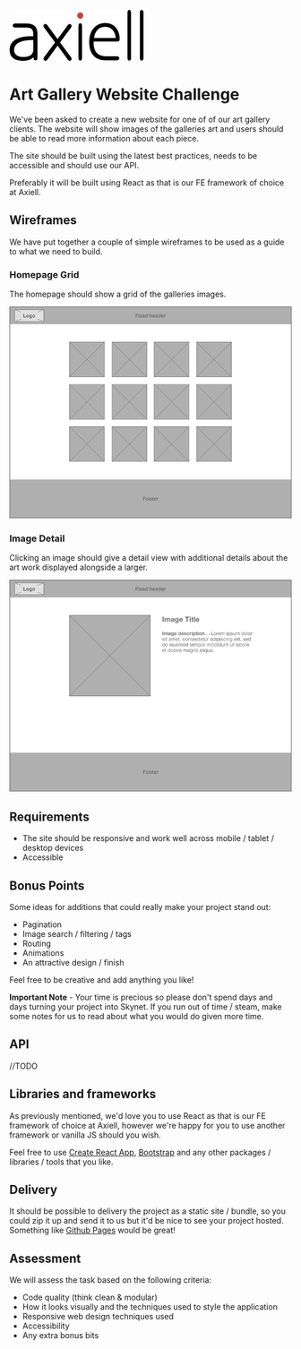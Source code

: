 
![alt text](img/axiell-logo.svg "Axiell")

# Art Gallery Website Challenge

We've been asked to create a new website for one of of our art gallery clients. The website will show images of the galleries art and users should be able to read more information about each piece.

The site should be built using the latest best practices, needs to be accessible and should use our API.

Preferably it will be built using React as that is our FE framework of choice at Axiell.


## Wireframes

We have put together a couple of simple wireframes to be used as a guide to what we need to build.

### Homepage Grid

The homepage should show a grid of the galleries images.

![Gallery List](img/wireframe1.png "Gallery list wireframe")

### Image Detail

Clicking an image should give a detail view with additional details about the art work displayed alongside a larger.

![Gallery item detail wireframe](img/wireframe2.png "Gallery item detail wireframe")

## Requirements

* The site should be responsive and work well across mobile / tablet / desktop devices
* Accessible


## Bonus Points

Some ideas for additions that could really make your project stand out:

* Pagination
* Image search / filtering / tags
* Routing
* Animations
* An attractive design / finish

Feel free to be creative and add anything you like!

**Important Note** - Your time is precious so please don't spend days and days turning your project into Skynet. If you run out of time / steam, make some notes for us to read about what you would do given more time.


## API

//TODO

## Libraries and frameworks

As previously mentioned, we'd love you to use React as that is our FE framework of choice at Axiell, however we're happy for you to use another framework or vanilla JS should you wish.

Feel free to use [Create React App](https://github.com/facebook/create-react-app), [Bootstrap](https://getbootstrap.com) and any other packages / libraries / tools that you like.

## Delivery

It should be possible to delivery the project as a static site / bundle, so you could zip it up and send it to us but it'd be nice to see your project hosted. Something like [Github Pages](https://pages.github.com/) would be great!


## Assessment

We will assess the task based on the following criteria:

- Code quality (think clean & modular)
- How it looks visually and the techniques used to style the application
- Responsive web design techniques used
- Accessibility
- Any extra bonus bits